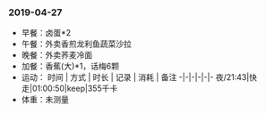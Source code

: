 ### 2019-04-27

* 早餐：卤蛋*2
* 午餐：外卖香煎龙利鱼蔬菜沙拉
* 晚餐：外卖荞麦冷面
* 加餐：香蕉(大)*1，话梅6颗
* 运动：
时间 | 方式 | 时长 | 记录 | 消耗 | 备注 
-|-|-|-|-|-
夜/21:43|快走|01:00:50|keep|355千卡
* 体重：未测量